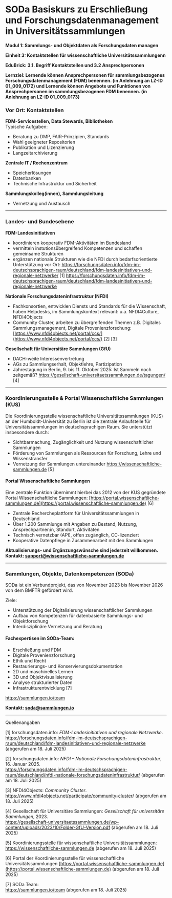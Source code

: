 <!--
*titel:
*author:in/urheber:in: Rebekka Reichert
orcid: https://orcid.org/0009-0006-8283-3234
email: SODa@sammlungen.io
*lizenz: cc by
lizenzlink: https://creativecommons.org/
*persistenter OER link: 
language: DE
version:  v1
beschreibung: 
format: SODaBasiskurs Workshop 
modultitel: Sammlungs- und Objektdaten als Forschungsdaten managen
modul: Modul 1
einheitstitel: Kontaktstellen für wissenschaftliche Universitätssammlungen
eiheit: Einheit 3.1 und Einheit 3.2
lernziel: Lernende können Ansprechpersonen für sammlungsbezogenes Forschungsdatenmanagement (FDM) benennen. (in Anlehnung an LZ-ID 01_009_0172) und Lernende können Angebote und Funktionen von Ansprechpersonen im sammlungsbezogenen FDM benennen. (in Anlehnung an LZ-ID 01_009_0173)
LZ-ID: In Anlehnung an LZ-ID 01_009_0172 und in Anlehnung an LZ-ID 01_009_0173
baustein: Baustein3.1 und Baustein3.2
zielgruppe: https://zenodo.org/records/15574575
gestaltungsprinzip: Problemorientiertes Lernen und Peer Learning
keywords: ???
erstellungsdatum: 

technische metadaten:
medientyp: text
dateiformat: .md
dauer: 
größe:
software: Web
icon: https://raw.githubusercontent.com/chastik/SODa-Basiskurs/main/img/SODa-Logo_full.svg
icon: https://github.com/chastik/SODa-Basiskurs/blob/main/img/SODa-Logo_full.svg


link:    https://raw.githubusercontent.com/chastik/SODa-Basiskurs/refs/heads/main/soda.css

--> 

# SODa Basiskurs zu Erschließung und Forschungsdatenmanagement in Universitätssammlungen

**Modul 1: Sammlungs- und Objektdaten als Forschungsdaten managen**

**Einheit 3: Kontaktstellen für wissenschaftliche Universitätssammlungenn**

**EduBrick: 3.1. Begriff Kontaktstellen und 3.2 Ansprechpersonen**

**Lernziel: Lernende können Ansprechpersonen für sammlungsbezogenes Forschungsdatenmanagement (FDM) benennen. (in Anlehnung an LZ-ID 01_009_0172) und Lernende können Angebote und Funktionen von Ansprechpersonen im sammlungsbezogenen FDM benennen. (in Anlehnung an LZ-ID 01_009_0173)**


### **Vor Ort: Kontaktstellen**

**FDM-Servicestellen, Data Stewards, Bibliotheken**  
Typische Aufgaben:
- Beratung zu DMP, FAIR-Prinzipien, Standards
- Wahl geeigneter Repositorien
- Publikation und Lizenzierung
- Langzeitarchivierung

**Zentrale IT / Rechenzentrum**  
- Speicherlösungen
- Datenbanken
- Technische Infrastruktur und Sicherheit

**Sammlungskolleg(innen), Sammlungsleitung**
- Vernetzung und Austausch

---

### **Landes- und Bundesebene**

**FDM-Landesinitiativen**  
- koordinieren kooperativ FDM-Aktivitäten im Bundesland
- vermitteln instutionsübergreifend Kompetenzen und schaffen gemeinsame Strukturen
- ergänzen nationale Strukturen wie die NFDI durch bedarfsorientierte Unterstützung vor Ort: https://forschungsdaten.info/fdm-im-deutschsprachigen-raum/deutschland/fdm-landesinitiativen-und-regionale-netzwerke/ [1]
https://forschungsdaten.info/fdm-im-deutschsprachigen-raum/deutschland/fdm-landesinitiativen-und-regionale-netzwerke 

**Nationale Forschungsdateninfrastruktur (NFDI)**  
- Fachkonsortien, entwicklen Diensts  und Standards für die Wissenschaft, haben Helpdesks, im Sammlungskontext relevant: u.a. NFDI4Culture, NFDI4Objects
- Community Cluster, arbeiten zu übergreifenden Themen z.B. Digitales Sammlungsmanagement, Digitale Provenienzforschung: [https://www.nfdi4objects.net/portal/ccs/](https://www.nfdi4objects.net/portal/ccs/) [2] [3]

**Gesellschaft für Universitäre Sammlungen (GfU)**  
- DACH-weite Interessenvertretung  
- AGs zu Sammlungserhalt, Objektlehre, Partizipation
- Jahrestagung in Berlin, 9. bis 11. Oktober 2025: Ist Sammeln noch zeitgemäß? https://gesellschaft-universitaetssammlungen.de/tagungen/ [4]
 
---

### **Koordinierungsstelle & Portal Wissenschaftliche Sammlungen (KUS)**

Die Koordinierungsstelle wissenschaftliche Universitätssammlungen (KUS) an der Humboldt-Universität zu Berlin ist die zentrale Anlaufstelle für Universitätssammlungen im deutschsprachigen Raum. Sie unterstützt insbesondere durch:

- Sichtbarmachung, Zugänglichkeit und Nutzung wissenschaftlicher Sammlungen
- Förderung von Sammlungen als Ressourcen für Forschung, Lehre und Wissenstransfer
- Vernetzung der Sammlungen untereinander https://wissenschaftliche-sammlungen.de [5]

#### Portal Wissenschaftliche Sammlungen  
Eine zentrale Funktion übernimmt hierbei das 2012 von der KUS gegründete Portal Wissenschaftliche Sammlungen: 
[https://portal.wissenschaftliche-sammlungen.de](https://portal.wissenschaftliche-sammlungen.de) [6]

- Zentrale Rechercheplattform für Universitätssammlungen in Deutschland
- Über 1.200 Sammlunge mit Angaben zu Bestand, Nutzung, Ansprechpartner:in, Standort, Aktivitäten
- Technisch vernetzbar (API), offen zugänglich, CC-lizenziert
- Kooperative Datenpflege in Zusammenarbeit mit den Sammlungen

**Aktualisierungs- und Ergänzungswünsche sind jederzeit willkommen. Kontakt: support@wissenschaftliche-sammlungen.de**

---

### **Sammlungen, Objekte, Datenkompetenzen (SODa)**

SODa ist ein Verbundprojekt, das von November 2023 bis November 2026 von dem BMFTR gefördert wird. 

Ziele: 
- Unterstützung der Digitalisierung wissenschaftlicher Sammlungen
- Aufbau von Kompetenzen für datenbasierte Sammlungs- und Objektforschung
- Interdisziplinäre Vernetzung und Beratung

#### Fachexpertisen im SODa-Team: 

- Erschließung und FDM  
- Digitale Provenienzforschung  
- Ethik und Recht  
- Restaurierungs- und Konservierungsdokumentation  
- 2D und maschinelles Lernen  
- 3D und Objektvisualisierung  
- Analyse strukturierter Daten  
- Infrastrukturentwicklung [7]

https://sammlungen.io/team 

**Kontakt: soda@sammlungen.io**

-----------
Quellenangaben

[1] forschungsdaten.info: *FDM-Landesinitiativen und regionale Netzwerke*.  
https://forschungsdaten.info/fdm-im-deutschsprachigen-raum/deutschland/fdm-landesinitiativen-und-regionale-netzwerke (abgerufen am 18. Juli 2025)

[2] forschungsdaten.info: *NFDI – Nationale Forschungsdateninfrastruktur*, 16. Januar 2025.  
https://forschungsdaten.info/fdm-im-deutschsprachigen-raum/deutschland/nfdi-nationale-forschungsdateninfrastruktur/ (abgerufen am 18. Juli 2025)

[3] NFDI4Objects: *Community Cluster*.  
https://www.nfdi4objects.net/participate/community-cluster/ (abgerufen am 18. Juli 2025)

[4] Gesellschaft für Universitäre Sammlungen: *Gesellschaft für universitäre Sammlungen*, 2023.  
https://gesellschaft-universitaetssammlungen.de/wp-content/uploads/2023/10/Folder-GfU-Version.pdf (abgerufen am 18. Juli 2025)

[5] Koordinierungsstelle für wissenschaftliche Universitätssammlungen:  
https://wissenschaftliche-sammlungen.de (abgerufen am 18. Juli 2025)

[6] Portal der Koordinierungsstelle für wissenschaftliche Universitätssammlungen [https://portal.wissenschaftliche-sammlungen.de](https://portal.wissenschaftliche-sammlungen.de) (abgerufen am 18. Juli 2025)

[7] SODa Team:  
https://sammlungen.io/team (abgerufen am 18. Juli 2025)




